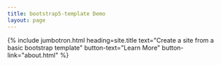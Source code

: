 ```yaml
---
title: bootstrap5-template Demo
layout: page
---
```


{% include jumbotron.html heading=site.title text="Create a site from a basic bootstrap template" button-text="Learn More" button-link="about.html" %}
